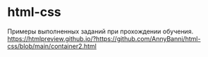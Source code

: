 # html-css
Примеры выполненных заданий при прохождении обучения.
https://htmlpreview.github.io/?https://github.com/AnnyBanni/html-css/blob/main/container2.html
